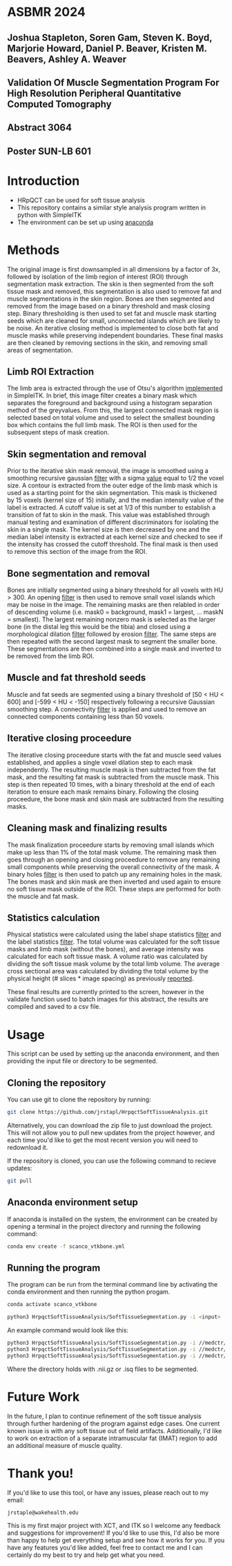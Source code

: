 # ASBMR 2024
## Joshua Stapleton, Soren Gam, Steven K. Boyd, Marjorie Howard, Daniel P. Beaver, Kristen M. Beavers, Ashley A. Weaver
## Validation Of Muscle Segmentation Program For High Resolution Peripheral Quantitative Computed Tomography

## Abstract 3064
## Poster SUN-LB 601


# Introduction
- HRpQCT can be used for soft tissue analysis
- This repository contains a similar style analysis program written in python with SimpleITK
- The environment can be set up using [anaconda](https://www.anaconda.com/)

# Methods
The original image is first downsampled in all dimensions by a factor of 3x, followed by isolation of the limb region of interest (ROI) through segmentation mask extraction. The skin is then segmented from the soft tissue mask and removed, this segmentation is also used to remove fat and muscle segmentations in the skin region. Bones are then segmented and removed from the image based on a binary threshold and mask closing step. Binary thresholding is then used to set fat and muscle mask starting seeds which are cleaned for small, unconnected islands which are likely to be noise. An iterative closing method is implemented to close both fat and muscle masks while preserving independent boundaries. These final masks are then cleaned by removing sections in the skin, and removing small areas of segmentation.

## Limb ROI Extraction
The limb area is extracted through the use of Otsu's algorithm [implemented](https://simpleitk.org/doxygen/latest/html/classitk_1_1simple_1_1OtsuThresholdImageFilter.html) in SimpleITK. In brief, this image filter creates a binary mask which separates the foreground and background using a histogram separation method of the greyvalues. From this, the largest connected mask region is selected based on total volume and used to select the smallest bounding box which contains the full limb mask. The ROI is then used for the subsequent steps of mask creation.


## Skin segmentation and removal
Prior to the iterative skin mask removal, the image is smoothed using a smoothing recursive gaussian [filter](https://simpleitk.org/doxygen/latest/html/classitk_1_1simple_1_1SmoothingRecursiveGaussianImageFilter.html) with a sigma [value](https://github.com/SpectraCollab/ORMIR_XCT/blob/main/ormir_xct/segmentation/ipl_seg.py) equal to 1/2 the voxel size. A contour is extracted from the outer edge of the limb mask which is used as a starting point for the skin segmentation. This mask is thickened by 15 voxels (kernel size of 15) initially, and the median intensity value of the label is extracted. A cutoff value is set at 1/3 of this number to establish a transition of fat to skin in the mask. This value was established through manual testing and examination of different discriminators for isolating the skin in a single mask. The kernel size is then decreased by one and the median label intensity is extracted at each kernel size and checked to see if the intensity has crossed the cutoff threshold. The final mask is then used to remove this section of the image from the ROI. 

## Bone segmentation and removal
Bones are initially segmented using a binary threshold for all voxels with HU > 300. An opening [filter](https://simpleitk.org/doxygen/latest/html/classitk_1_1simple_1_1BinaryMorphologicalOpeningImageFilter.html) is then used to remove small voxel islands which may be noise in the image. The remaining masks are then relabled in order of descending volume (i.e. mask0 = background, mask1 = largest, ... maskN = smallest). The largest remaining nonzero mask is selected as the larger bone (in the distal leg this would be the tibia) and closed using a morphological dilation [filter](https://simpleitk.org/doxygen/latest/html/classitk_1_1simple_1_1BinaryDilateImageFilter.html) followed by erosion [filter](https://simpleitk.org/doxygen/latest/html/classitk_1_1simple_1_1BinaryErodeImageFilter.html). The same steps are then repeated with the second largest mask to segment the smaller bone. These segmentations are then combined into a single mask and inverted to be removed from the limb ROI. 


## Muscle and fat threshold seeds
Muscle and fat seeds are segmented using a binary threshold of [50 < HU < 600] and [-599 < HU < -150] respectively following a recursive Gaussian smoothing step. A connectivity [filter](https://simpleitk.org/doxygen/latest/html/classitk_1_1simple_1_1ConnectedComponentImageFilter.html) is applied and used to remove an connected components containing less than 50 voxels.   

## Iterative closing proceedure
The iterative closing proceedure starts with the fat and muscle seed values established, and applies a single voxel dilation step to each mask independently. The resulting muscle mask is then subtracted from the fat mask, and the resulting fat mask is subtracted from the muscle mask. This step is then repeated 10 times, with a binary threshold at the end of each iteration to ensure each mask remains binary. Following the closing proceedure, the bone mask and skin mask are subtracted from the resulting masks. 

## Cleaning mask and finalizing results
The mask finalization proceedure starts by removing small islands which make up less than 1% of the total mask volume. The remaining mask then goes through an opening and closing proceedure to remove any remaining small components while preserving the overall connectivity of the mask. A binary holes [filter](https://simpleitk.org/doxygen/latest/html/classitk_1_1simple_1_1BinaryFillholeImageFilter.html) is then used to patch up any remaining holes in the mask. The bones mask and skin mask are then inverted and used again to ensure no soft tissue mask outside of the ROI. These steps are performed for both the muscle and fat mask.

## Statistics calculation
Physical statistics were calculated using the label shape statistics [filter](https://simpleitk.org/doxygen/latest/html/classitk_1_1simple_1_1LabelShapeStatisticsImageFilter) and the label statistics [filter](https://simpleitk.org/doxygen/latest/html/classitk_1_1simple_1_1LabelStatisticsImageFilter.html). The total volume was calculated for the soft tissue masks and limb mask (without the bones), and average intensity was calculated for each soft tissue mask. A volume ratio was calculated by dividing the soft tissue mask volume by the total limb volume. The average cross sectional area was calculated by dividing the total volume by the physical height (# slices * image spacing) as previously [reported](https://www.sciencedirect.com/science/article/abs/pii/S1094695020301426). 

These final results are currently printed to the screen, however in the validate function used to batch images for this abstract, the results are compiled and saved to a csv file. 

# Usage
This script can be used by setting up the anaconda environment, and then providing the input file or directory to be segmented. 

## Cloning the repository
You can use git to clone the repository by running:
```bash
git clone https://github.com/jrstapl/HrpqctSoftTissueAnalysis.git
```

Alternatively, you can download the zip file to just download the project. This will not allow you to pull new updates from the project however, and each time you'd like to get the most recent version you will need to redownload it. 

If the repository is cloned, you can use the following command to recieve updates:
```bash
git pull
```

## Anaconda environment setup
If anaconda is installed on the system, the environment can be created by opening a terminal in the project directory and running the following command:
```bash
conda env create -f scanco_vtkbone.yml
```


## Running the program
The program can be run from the terminal command line by activating the conda environment and then running the python progam.
```bash
conda activate scanco_vtkbone
```

```bash
python3 HrpqctSoftTissueAnalysis/SoftTissueSegmentation.py -i <input> 
```

An example command would look like this:
```bash
python3 HrpqctSoftTissueAnalysis/SoftTissueSegmentation.py -i //medctr/path/to/img.nii.gz
python3 HrpqctSoftTissueAnalysis/SoftTissueSegmentation.py -i //medctr/path/to/img.isq
python3 HrpqctSoftTissueAnalysis/SoftTissueSegmentation.py -i //medctr/path/to/directory

```
Where the directory holds with .nii.gz or .isq files to be segmented.

# Future Work
In the future, I plan to continue refinement of the soft tissue analysis through further hardening of the program against edge cases. One current known issue is with any soft tissue out of field artifacts. Additionally, I'd like to work on extraction of a separate intramuscular fat (IMAT) region to add an additional measure of muscle quality. 

# Thank you!
If you'd like to use this tool, or have any issues, please reach out to my email:
```
jrstaple@wakehealth.edu
```
This is my first major project with XCT, and ITK so I welcome any feedback and suggestions for improvement! If you'd like to use this, I'd also be more than happy to help get everything setup and see how it works for you. If you have any features you'd like added, feel free to contact me and I can certainly do my best to try and help get what you need.
